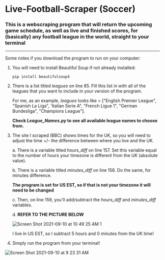 # Live-Football-Scraper (Soccer)
### This is a webscraping program that will return the upcoming game schedule, as well as live and finished scores, for (basically) any football league in the world, straight to your terminal

---
Some notes if you download the program to run on your computer:

1. You will need to install Beautiful Soup if not already installed:

    `pip install beautifulsoup4`
    
2. There is a list titled *leagues* on line 85.  Fill this list in with all of the leagues that you want to include in your version of the program.  

    For me, as an example, *leagues* looks like = ["English Premier League", "Spanish La Liga", 'Italian Serie A", "French Ligue 1", "German Bundesliga", "Champions League"].  
    
    **Check *League_Names.py* to see all available league names to choose from.**
3. The site I scraped (BBC) shows times for the UK, so you will need to adjust the time +/- the difference between where you live and the UK.  

      a. There is a variable titled *hours_diff* on line 157.  Set this variable equal to the number of hours your timezone is different from the UK (absolute value).
 
      b. There is a variable titled *minutes_diff* on line 158.  Do the same, for minutes difference.
      
      **The program is set for US EST, so if that is not your timezone it will need to be changed**
      
      c. Then, on line 159, you'll add/subtract the *hours_diff* and *minutes_diff* variables.
      
      d. **REFER TO THE PICTURE BELOW**
      
      ![Screen Shot 2021-09-10 at 10 49 25 AM 1](https://user-images.githubusercontent.com/69558085/132873046-a414cb90-4399-4d7c-b7d5-2811cd215b5a.png)

      
      I live in US EST, so I subtract 5 hours and 0 minutes from the UK time!
4. Simply run the program from your terminal!

![Screen Shot 2021-09-10 at 9 23 31 AM](https://user-images.githubusercontent.com/69558085/132860335-b353a012-1b9e-45dd-8dd8-091ec6d3275a.png)

